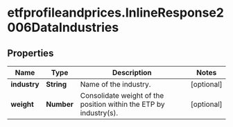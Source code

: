 # etfprofileandprices.InlineResponse2006DataIndustries

## Properties

Name | Type | Description | Notes
------------ | ------------- | ------------- | -------------
**industry** | **String** | Name of the industry. | [optional] 
**weight** | **Number** | Consolidate weight of the position within the ETP by industry(s). | [optional] 


